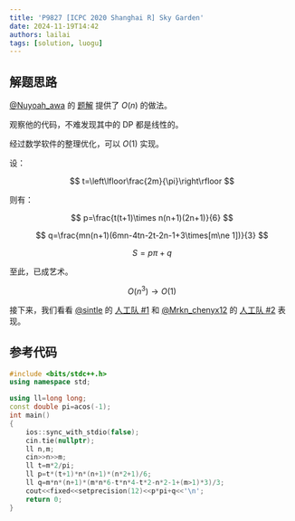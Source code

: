 ```yaml
---
title: 'P9827 [ICPC 2020 Shanghai R] Sky Garden'
date: 2024-11-19T14:42
authors: lailai
tags: [solution, luogu]
---
```


<Solution pid="P9827" aid="tidjp770" />

<!-- truncate -->

## 解题思路

[@Nuyoah_awa](https://www.luogu.com.cn/user/551108) 的 [题解](https://www.luogu.com.cn/article/ucxonbjp) 提供了 $O(n)$ 的做法。

观察他的代码，不难发现其中的 DP 都是线性的。

经过数学软件的整理优化，可以 $O(1)$ 实现。

设：

$$
t=\left\lfloor\frac{2m}{\pi}\right\rfloor
$$

则有：

$$
p=\frac{t(t+1)\times n(n+1)(2n+1)}{6}
$$

$$
q=\frac{mn(n+1)(6mn-4tn-2t-2n-1+3\times[m\ne 1])}{3}
$$

$$
S=p\pi+q
$$

至此，已成艺术。

$$
O(n^3)\to O(1)
$$

接下来，我们看看 [@sintle](https://www.luogu.com.cn/user/681591) 的 [人工队 #1](https://www.luogu.com.cn/article/xcv1fnch) 和 [@Mrkn_chenyx12](https://www.luogu.com.cn/user/556000) 的 [人工队 #2](https://www.luogu.com.cn/article/oaauudr6) 表现。

## 参考代码

```cpp
#include <bits/stdc++.h>
using namespace std;

using ll=long long;
const double pi=acos(-1);
int main()
{
	ios::sync_with_stdio(false);
	cin.tie(nullptr);
	ll n,m;
	cin>>n>>m;
	ll t=m*2/pi;
	ll p=t*(t+1)*n*(n+1)*(n*2+1)/6;
	ll q=m*n*(n+1)*(m*n*6-t*n*4-t*2-n*2-1+(m>1)*3)/3;
	cout<<fixed<<setprecision(12)<<p*pi+q<<'\n';
	return 0;
}
```
